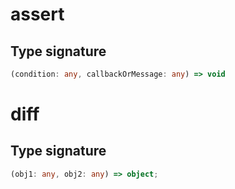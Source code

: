 # assert

## Type signature

```typescript
(condition: any, callbackOrMessage: any) => void
```

# diff

## Type signature

```typescript
(obj1: any, obj2: any) => object;
```
